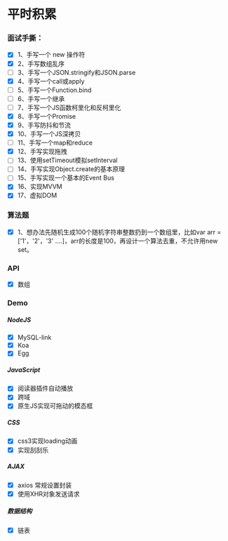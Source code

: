 # 平时积累
### 面试手撕：
- [x] 1、手写一个 new 操作符
- [x] 2、手写数组乱序 
- [ ] 3、手写一个JSON.stringify和JSON.parse
- [x] 4、手写一个call或apply
- [ ] 5、手写一个Function.bind
- [ ] 6、手写一个继承
- [ ] 7、手写一个JS函数柯里化和反柯里化
- [x] 8、手写一个Promise
- [x] 9、手写防抖和节流
- [x] 10、手写一个JS深拷贝
- [ ] 11、手写一个map和reduce
- [x] 12、手写实现拖拽
- [ ] 13、使用setTimeout模拟setInterval
- [ ] 14、手写实现Object.create的基本原理
- [ ] 15、手写实现一个基本的Event Bus
- [x] 16、实现MVVM
- [x] 17、虚拟DOM
### 算法题
- [x] 1、想办法先随机生成100个随机字符串整数扔到一个数组里，比如var arr = ['1'，'2'，'3' ....]，arr的长度是100，再设计一个算法去重，不允许用new set。
### API
- [x] 数组
### Demo
##### NodeJS
- [x] MySQL-link
- [x] Koa
- [x] Egg
##### JavaScript
- [x] 阅读器插件自动播放
- [x] 跨域
- [x] 原生JS实现可拖动的模态框
##### CSS
- [x] css3实现loading动画
- [x] 实现刮刮乐
##### AJAX
- [x] axios 常规设置封装
- [x] 使用XHR对象发送请求
##### 数据结构
- [x] 链表

